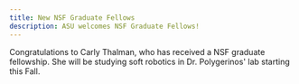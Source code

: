 ```yaml
---
title: New NSF Graduate Fellows
description: ASU welcomes NSF Graduate Fellows!
---
```

Congratulations to Carly Thalman, who has received a NSF graduate fellowship. She will be studying soft robotics in Dr. Polygerinos' lab starting this Fall.
